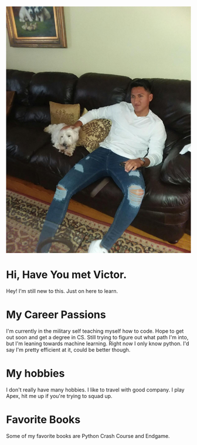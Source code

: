 ![headshot](IMG_0191.JPG)
# Hi, Have You met Victor.
Hey! I'm still new to this. Just on here to learn.

# My Career Passions
I'm currently in the military self teaching myself how to code. Hope to get out soon and get a degree in CS. Still trying to figure out what path I'm into, but I'm leaning towards machine learning. Right now I only know python.  I'd say I'm pretty efficient at it, could be better though.

# My hobbies
I don't really have many hobbies. I like to travel with good company. I play Apex, hit me up if you're trying to squad up.

# Favorite Books
Some of my favorite books are Python Crash Course and Endgame.
